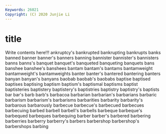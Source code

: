 ```yaml
---
Keywords: 26021
Copyright: (C) 2020 Junjie Li
---
```


# title

Write contents here!!!
ankruptcy's 
bankrupted
bankrupting 
bankrupts 
banks 
banned 
banner 
banner's 
banners 
banning 
bannister 
bannister's
bannisters 
banns 
banns's 
banquet 
banquet's 
banqueted 
banqueting 
banquets 
bans 
banshee
banshee's 
banshees 
bantam 
bantam's 
bantams 
bantamweight 
bantamweight's 
bantamweights 
banter 
banter's
bantered 
bantering 
banters 
banyan 
banyan's 
banyans 
baobab 
baobab's 
baobabs 
baptise
baptised 
baptises 
baptising 
baptism 
baptism's 
baptismal 
baptisms 
baptist 
baptisteries 
baptistery
baptistery's 
baptistries 
baptistry 
baptistry's 
baptists 
bar 
bar's 
barb 
barb's 
barbacoa
barbarian 
barbarian's 
barbarians 
barbaric 
barbarism 
barbarism's 
barbarisms 
barbarities 
barbarity 
barbarity's
barbarous 
barbarously 
barbecue 
barbecue's 
barbecued 
barbecues 
barbecuing 
barbed 
barbell 
barbell's
barbells 
barbeque 
barbeque's 
barbequed 
barbeques 
barbequing 
barber 
barber's 
barbered 
barbering
barberries 
barberry 
barberry's 
barbers 
barbershop 
barbershop's 
barbershops 
barbing 
